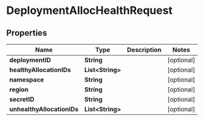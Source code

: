 

# DeploymentAllocHealthRequest


## Properties

Name | Type | Description | Notes
------------ | ------------- | ------------- | -------------
**deploymentID** | **String** |  |  [optional]
**healthyAllocationIDs** | **List&lt;String&gt;** |  |  [optional]
**namespace** | **String** |  |  [optional]
**region** | **String** |  |  [optional]
**secretID** | **String** |  |  [optional]
**unhealthyAllocationIDs** | **List&lt;String&gt;** |  |  [optional]



